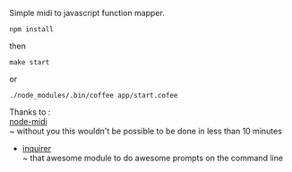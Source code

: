 Simple midi to javascript function mapper.

````
npm install
````

then

````
make start
````

or

````
./node_modules/.bin/coffee app/start.cofee
````

Thanks to :  
  [node-midi](https://github.com/justinlatimer/node-midi)  
  ~ without you this wouldn't be possible to be done in less than 10 minutes  

 * [inquirer](https://www.npmjs.org/package/inquirer)  
 ~ that awesome module to do awesome prompts on the command line  